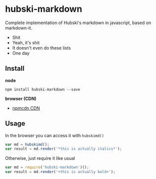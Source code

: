 # hubski-markdown

Complete implementation of Hubski's markdown in javascript, based on markdown-it.

* Shit
* Yeah, it's shit
* It doesn't even do these lists
* One day

## Install

**node**

```
npm install hubski-markdown --save
```

**browser (CDN)**

* [npmcdn CDN](https://npmcdn.com/hubski-markdown@1.0.1)

## Usage

In the browser you can access it with ```hubskimd()```

``` javascript
var md = hubskimd();
var result = md.render('*this is actually italics*');
```

Otherwise, just require it like usual

``` javascript
var md = require('hubski-markdown')();
var result = md.render('+this is actually bold+');
